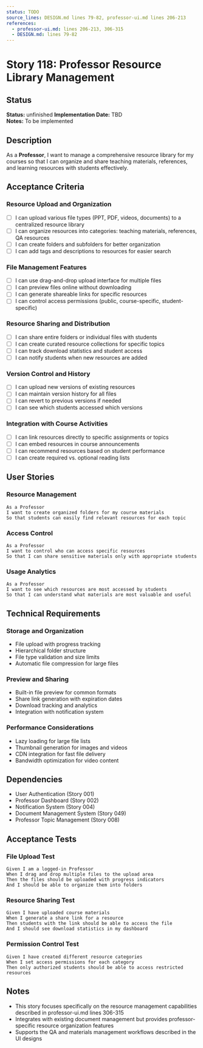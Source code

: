 ```yaml
---
status: TODO
source_lines: DESIGN.md lines 79-82, professor-ui.md lines 206-213
references:
  - professor-ui.md: lines 206-213, 306-315
  - DESIGN.md: lines 79-82
---
```

# Story 118: Professor Resource Library Management

## Status
**Status:** unfinished
**Implementation Date:** TBD  
**Notes:** To be implemented

## Description
As a **Professor**, I want to manage a comprehensive resource library for my courses so that I can organize and share teaching materials, references, and learning resources with students effectively.

## Acceptance Criteria

### Resource Upload and Organization
- [ ] I can upload various file types (PPT, PDF, videos, documents) to a centralized resource library
- [ ] I can organize resources into categories: teaching materials, references, QA resources
- [ ] I can create folders and subfolders for better organization
- [ ] I can add tags and descriptions to resources for easier search

### File Management Features
- [ ] I can use drag-and-drop upload interface for multiple files
- [ ] I can preview files online without downloading
- [ ] I can generate shareable links for specific resources
- [ ] I can control access permissions (public, course-specific, student-specific)

### Resource Sharing and Distribution
- [ ] I can share entire folders or individual files with students
- [ ] I can create curated resource collections for specific topics
- [ ] I can track download statistics and student access
- [ ] I can notify students when new resources are added

### Version Control and History
- [ ] I can upload new versions of existing resources
- [ ] I can maintain version history for all files
- [ ] I can revert to previous versions if needed
- [ ] I can see which students accessed which versions

### Integration with Course Activities
- [ ] I can link resources directly to specific assignments or topics
- [ ] I can embed resources in course announcements
- [ ] I can recommend resources based on student performance
- [ ] I can create required vs. optional reading lists

## User Stories

### Resource Management
```
As a Professor
I want to create organized folders for my course materials
So that students can easily find relevant resources for each topic
```

### Access Control
```
As a Professor  
I want to control who can access specific resources
So that I can share sensitive materials only with appropriate students
```

### Usage Analytics
```
As a Professor
I want to see which resources are most accessed by students
So that I can understand what materials are most valuable and useful
```

## Technical Requirements

### Storage and Organization
- File upload with progress tracking
- Hierarchical folder structure
- File type validation and size limits
- Automatic file compression for large files

### Preview and Sharing
- Built-in file preview for common formats
- Share link generation with expiration dates
- Download tracking and analytics
- Integration with notification system

### Performance Considerations
- Lazy loading for large file lists
- Thumbnail generation for images and videos
- CDN integration for fast file delivery
- Bandwidth optimization for video content

## Dependencies
- User Authentication (Story 001)
- Professor Dashboard (Story 002) 
- Notification System (Story 004)
- Document Management System (Story 049)
- Professor Topic Management (Story 008)

## Acceptance Tests

### File Upload Test
```
Given I am a logged-in Professor
When I drag and drop multiple files to the upload area
Then the files should be uploaded with progress indicators
And I should be able to organize them into folders
```

### Resource Sharing Test
```
Given I have uploaded course materials
When I generate a share link for a resource
Then students with the link should be able to access the file
And I should see download statistics in my dashboard
```

### Permission Control Test
```
Given I have created different resource categories
When I set access permissions for each category
Then only authorized students should be able to access restricted resources
```

## Notes
- This story focuses specifically on the resource management capabilities described in professor-ui.md lines 306-315
- Integrates with existing document management but provides professor-specific resource organization features
- Supports the QA and materials management workflows described in the UI designs
